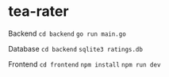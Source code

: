 # tea-rater

Backend
`cd backend`
`go run main.go`

Database
`cd backend`
`sqlite3 ratings.db`

Frontend
`cd frontend`
`npm install`
`npm run dev`
